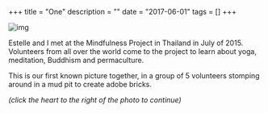 +++
title = "One"
description = ""
date = "2017-06-01"
tags = []
+++

![img](/images/photos/1.jpg)

Estelle and I met at the Mindfulness Project in Thailand in July of 2015. Volunteers from all over the world come to the project to learn about yoga, meditation, Buddhism and permaculture.

This is our first known picture together, in a group of 5 volunteers stomping around in a mud pit to create adobe bricks.

*(click the heart to the right of the photo to continue)*
